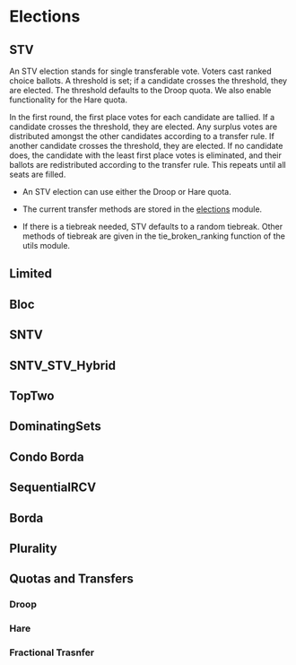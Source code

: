 # Elections

## STV

An STV election stands for single transferable vote. Voters cast ranked choice ballots. A threshold is set; if a candidate crosses the threshold, they are elected. The threshold defaults to the Droop quota. We also enable functionality for the Hare quota.

In the first round, the first place votes for each candidate are tallied. If a candidate crosses the threshold, they are elected. Any surplus votes are distributed amongst the other candidates according to a transfer rule. If another candidate crosses the threshold, they are elected. If no candidate does, the candidate with the least first place votes is eliminated, and their ballots are redistributed according to the transfer rule. This repeats until all seats are filled.

- An STV election can use either the Droop or Hare quota.

- The current transfer methods are stored in the [elections](api.md#elections) module.

- If there is a tiebreak needed, STV defaults to a random tiebreak. Other methods of tiebreak are given in the tie_broken_ranking function of the utils module.

## Limited

## Bloc

## SNTV

## SNTV_STV_Hybrid

## TopTwo

## DominatingSets

## Condo Borda

## SequentialRCV

## Borda

## Plurality

## Quotas and Transfers

### Droop

### Hare

### Fractional Trasnfer


